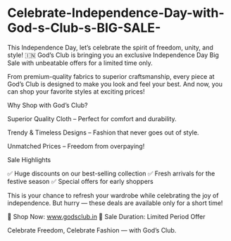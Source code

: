 # Celebrate-Independence-Day-with-God-s-Club-s-BIG-SALE-

This Independence Day, let’s celebrate the spirit of freedom, unity, and style! 🇮🇳
God’s Club is bringing you an exclusive Independence Day Big Sale with unbeatable offers for a limited time only.

From premium-quality fabrics to superior craftsmanship, every piece at God’s Club is designed to make you look and feel your best. And now, you can shop your favorite styles at exciting prices!

Why Shop with God’s Club?

Superior Quality Cloth – Perfect for comfort and durability.

Trendy & Timeless Designs – Fashion that never goes out of style.

Unmatched Prices – Freedom from overpaying!

Sale Highlights

✅ Huge discounts on our best-selling collection
✅ Fresh arrivals for the festive season
✅ Special offers for early shoppers

This is your chance to refresh your wardrobe while celebrating the joy of independence. But hurry — these deals are available only for a short time!

🛒 Shop Now: www.godsclub.in
📅 Sale Duration: Limited Period Offer

Celebrate Freedom, Celebrate Fashion — with God’s Club.
